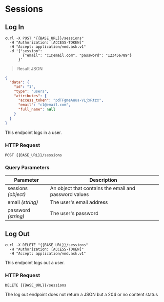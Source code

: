 # Sessions

## Log In

```shell
curl -X POST "{{BASE_URL}}/sessions"
  -H "Authorization: [ACCESS-TOKEN]"
  -H "Accept: application/vnd.ask.v1"
  -d '{"session":
  		{"email": "c1@email.com", "password": "123456789"}
	  }'
```

> Result JSON

```json
{
  "data": {
    "id": "1",
    "type": "users",
    "attributes": {
      "access_token": "pdTFgmeAuua-VLjxRtzx",
      "email": "c1@email.com",
      "full_name": null
    }
  }
}
```

This endpoint logs in a user.

### HTTP Request

`POST {{BASE_URL}}/sessions`

### Query Parameters

Parameter | Description
--------- | -----------
sessions *(object)* | An object that contains the email and password values
email *(string)* | The user's email address
password *(string)* | The user's password


## Log Out

```shell
curl -X DELETE "{{BASE_URL}}/sessions"
  -H "Authorization: [ACCESS-TOKEN]"
  -H "Accept: application/vnd.ask.v1"
```

This endpoint logs out a user.

### HTTP Request

`DELETE {{BASE_URL}}/sessions`

<aside class="notice">
	The log out endpoint does not return a JSON but a 204 or no content status
</aside>

